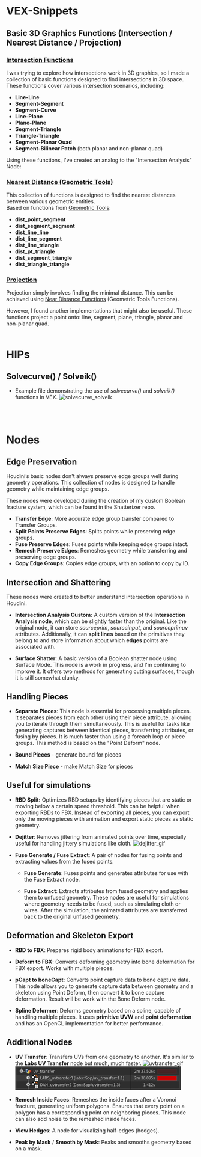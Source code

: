 # VEX-Snippets

## Basic 3D Graphics Functions (Intersection / Nearest Distance / Projection) 

### [Intersection Functions](VEX/Intersection)
I was trying to explore how intersections work in 3D graphics, so I made a collection of basic functions designed to find intersections in 3D space.
These functions cover various intersection scenarios, including:

- **Line-Line**
- **Segment-Segment**
- **Segment-Curve**
- **Line-Plane**
- **Plane-Plane**
- **Segment-Triangle**
- **Triangle-Triangle**
- **Segment-Planar Quad**
- **Segment-Bilinear Patch** (both planar and non-planar quad)

Using these functions, I've created an analog to the "Intersection Analysis" Node:

### [Nearest Distance (Geometric Tools)](VEX/NearestDistance)
This collection of functions is designed to find the nearest distances between various geometric entities. <br>
Based on functions from [Geometric Tools](https://github.com/davideberly/GeometricTools/):

- **dist_point_segment**
- **dist_segment_segment**
- **dist_line_line**
- **dist_line_segment**
- **dist_line_triangle**
- **dist_pt_triangle**
- **dist_segment_triangle**
- **dist_triangle_triangle**

### [Projection](VEX/Projection)
Projection simply involves finding the minimal distance.
This can be achieved using [Near Distance Functions](VEX/NearestDistance) (Geometric Tools Functions).

However, I found another implementations that might also be useful.
These functions project a point onto: line, segment, plane, triangle, planar and non-planar quad.
<br><br>

# HIPs

## Solvecurve() / Solveik()
- Example file demonstrating the use of *solvecurve()* and *solveik()* functions in VEX.
![solvecurve_solveik](readme_images/solvecurve_solveik.gif) <br>


<br><br>


# Nodes

## Edge Preservation
Houdini’s basic nodes don't always preserve edge groups well during geometry operations. This collection of nodes is designed to handle geometry while maintaining edge groups.

These nodes were developed during the creation of my custom Boolean fracture system, which can be found in the Shatterizer repo.

- **Transfer Edge**: More accurate edge group transfer compared to Transfer Groups. <br>
- **Split Points Preserve Edges**: Splits points while preserving edge groups. <br>
- **Fuse Preserve Edges**: Fuses points while keeping edge groups intact. <br>
- **Remesh Preserve Edges**: Remeshes geometry while transferring and preserving edge groups. <br>
- **Copy Edge Groups**: Copies edge groups, with an option to copy by ID. <br>


## Intersection and Shattering
These nodes were created to better understand intersection operations in Houdini.

- **Intersection Analysis Custom:** A custom version of the **Intersection Analysis node**, which can be slightly faster than the original. Like the original node, it can store *sourceprim*, *sourceinput*, and *sourceprimuv* attributes. 
Additionally, it can **split lines** based on the primitives they belong to and store information about which **edges** points are associated with.

- **Surface Shatter**: A basic version of a Boolean shatter node using Surface Mode. This node is a work in progress, and I'm continuing to improve it. It offers two methods for generating cutting surfaces, though it is still somewhat clunky.


## Handling Pieces

- **Separate Pieces**: This node is essential for processing multiple pieces. It separates pieces from each other using their piece attribute, allowing you to iterate through them simultaneously. This is useful for tasks like generating captures between identical pieces, transferring attributes, or fusing by pieces. It is much faster than using a foreach loop or piece groups. This method is based on the "Point Deform" node.

- **Bound Pieces** - generate bound for pieces
- **Match Size Piece** - make Match Size for pieces


## Useful for simulations

- **RBD Split:** Optimizes RBD setups by identifying pieces that are static or moving below a certain speed threshold. This can be helpful when exporting RBDs to FBX. Instead of exporting all pieces, you can export only the moving pieces with animation and export static pieces as static geometry.

- **Dejitter**: Removes jittering from animated points over time, especially useful for handling jittery simulations like cloth.
![dejitter_gif](readme_images/dejitter_vis.gif) <br>

- **Fuse Generate / Fuse Extract**: A pair of nodes for fusing points and extracting values from the fused points.
	- **Fuse Generate**: Fuses points and generates attributes for use with the Fuse Extract node.

	- **Fuse Extract**: Extracts attributes from fused geometry and applies them to unfused geometry. These nodes are useful for simulations where geometry needs to be fused, such as simulating cloth or wires. After the simulation, the animated attributes are transferred back to the original unfused geometry.


## Deformation and Skeleton Export

- **RBD to FBX**: Prepares rigid body animations for FBX export.

- **Deform to FBX**: Converts deforming geometry into bone deformation for FBX export. Works with multiple pieces.

- **pCapt to boneCapt**: Converts point capture data to bone capture data. This node allows you to generate capture data between geometry and a skeleton using Point Deform, then convert it to bone capture deformation. Result will be work with the Bone Deform node.

- **Spline Deformer**: Deforms geometry based on a spline, capable of handling multiple pieces. It uses **primitive UVW** and **point deformation** and has an OpenCL implementation for better performance.


## Additional Nodes

- **UV Transfer**: Transfers UVs from one geometry to another. It's similar to the **Labs UV Transfer** node but much, much faster.
![uvtransfer_gif](readme_images/uvtransfer_gif.gif) <br>
![uvtransfer_compare](readme_images/uvtransfer_vs_labs.jpg)

- **Remesh Inside Faces**: Remeshes the inside faces after a Voronoi fracture, generating uniform polygons. Ensures that every point on a polygon has a corresponding point on neighboring pieces. This node can also add noise to the remeshed inside faces.

- **View Hedges**: A node for visualizing half-edges (hedges).

- **Peak by Mask** / **Smooth by Mask**: Peaks and smooths geometry based on a mask.


# 
